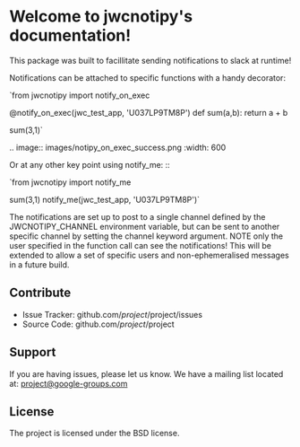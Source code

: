 Welcome to jwcnotipy's documentation!
=====================================

This package was built to facillitate sending notifications to slack at runtime!

Notifications can be attached to specific functions with a handy decorator:

   `from jwcnotipy import notify_on_exec

   @notify_on_exec(jwc_test_app, 'U037LP9TM8P')
   def sum(a,b):
      return a + b

   sum(3,1)`


.. image:: images/notipy_on_exec_success.png
  :width: 600

Or at any other key point using notify_me: ::

   `from jwcnotipy import notify_me

   sum(3,1)
   notify_me(jwc_test_app, 'U037LP9TM8P')`

The notifications are set up to post to a single channel defined by the
JWCNOTIPY_CHANNEL environment variable, but can be sent to another specific
channel by setting the channel keyword argument. NOTE only the user specified
in the function call can see the notifications! This will be extended to allow
a set of specific users and non-ephemeralised messages in a future build.


Contribute
----------

- Issue Tracker: github.com/$project/$project/issues
- Source Code: github.com/$project/$project

Support
-------

If you are having issues, please let us know.
We have a mailing list located at: project@google-groups.com

License
-------

The project is licensed under the BSD license.
